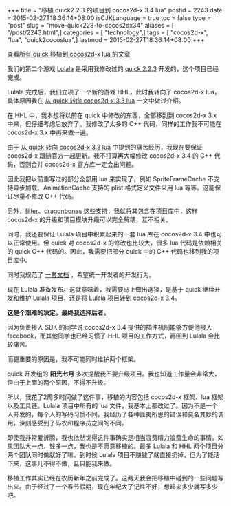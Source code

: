 +++
title = "移植 quick2.2.3 的项目到 cocos2d-x 3.4 lua"
postid = 2243
date = 2015-02-27T18:36:14+08:00
isCJKLanguage = true
toc = false
type = "post"
slug = "move-quick223-to-cocos2dx34"
aliases = [ "/post/2243.html",]
categories = [ "technology",]
tags = [ "cocos2d-x", "lua", "quick2cocoslua",]
lastmod = 2015-02-27T18:36:14+08:00
+++


[查看所有 quick 移植到 cocos2d-x lua 的文章][7]

我们的第二个游戏 [Lulala][1] 是采用我修改过的 [quick 2.2.3][2] 开发的，这个项目已经完成。

Lulala 完成后，我们立项了一个新的游戏 HHL，此时我转向了 cocos2d-x lua，具体原因我在 [从 quick 转向 cocos2d-x 3.3 lua][3] 一文中做过介绍。

在 HHL 中，我本想将以前在 quick 中修改的东西，全部移到到 cocos2d-x 3.x 中来，但仔细考虑后放弃了。我修改了太多的 C++ 代码，同样的工作我不可能在 cocos2d-x 3.x 中再来做一遍。

由于 [从 quick 转向 cocos2d-x 3.3 lua][3] 中提到的痛苦经历，我现在要保证 cocos2d-x 跟随官方一起更新。我不打算再大幅修改 cocos2d-x 3.4 的 C++ 代码，否则合并 cocos2d-x 官方库一定会出问题。<!--more-->

因此我把以前重写过的部分全部用 lua 来实现了，例如 SpriteFrameCache 不支持异步加载、AnimationCache 支持的 plist 格式定义文件采用 lua 等等。这能保证尽量不修改 C++ 代码。

另外，[filter][4]、[dragonbones][5] 这些支持，我就将其包含在项目库中，这样 cocos2d-x 的升级和项目模块升级可以完全解耦，互不相关。

同时，我还要保证 Lulala 项目中积累起来的一套 lua 库在 cocos2d-x 3.4 中也可以正常使用。但 quick 对 cocos2d-x 的修改也比较大，很多 lua 代码是依赖相关的 quick C++ 代码的。因此，我需要把部分 quick 中的 C++ 代码也移到我的项目库中。

同时我规范了 [一套文档][6] ，希望统一开发者的开发行为。

现在 Lulala 准备发布。这就意味着，我需要马上做出选择，是基于 quick 继续开发和维护 Lulala 项目，还是将 Lulala 项目转到 cocos2d-x 3.4。

**这是个艰难的决定。最终我选择后者。**

因为负责接入 SDK 的同学说 cocos2d-x 3.4 提供的插件机制能够方便他接入 facebook，而其他同学也已经习惯了 HHL 项目的工作方式，再回到 Lulala 会比较痛苦。

而更重要的原因是，我不可能同时维护两个框架。

quick 开发组的 **阳光七月** 多次提醒我不要升级项目。我也知道工作量会非常大，但由于上面的两个原因，不得不升级。

所以，我花了2周多时间做了这件事，移植的内容包括 cocos2d-x 框架、lua 框架以及工具链。Lulala 项目中所有的 lua 文件，我基本上都改过了。因为不是一个人开发的，每个人的写码习惯不同，我经历了各种匪夷所思的错误和莫名其妙的调用，深刻感受到了码农和程序员之间的不同。

即使我非常爱折腾，我也依然觉得这件事确实是相当浪费精力浪费生命的事情。如果团队大一点，钱多一点，我也是不愿意移植的。最多 Lulala 和 HHL 两个项目分两个团队同时做就好了嘛。到时候 Lulala 项目不赚钱了就直接扔掉。但为了能活下来，这事儿不得不做，且只能我来做。

移植工作其实已经在农历新年之前完成了。这两天我会把移植中碰到的一些问题写出来。由于经过了一个春节假期，现在年纪大了记性不好，想起来多少就写多少吧。

[1]: http://www.lulala.com
[2]: https://github.com/zrong/quick-cocos2d-x
[3]: https://blog.zengrong.net/post/2188.html
[4]: https://github.com/zrong/cocos2d-x-filters
[5]: https://blog.zengrong.net/post/2133.html
[6]: http://doc.zengrong.net/1201/project-doc/
[7]: https://blog.zengrong.net/tag/quick2cocoslua/
